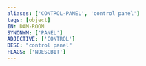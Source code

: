 ```yaml
---
aliases: ['CONTROL-PANEL', 'control panel']
tags: [object]
IN: DAM-ROOM
SYNONYM: ['PANEL']
ADJECTIVE: ['CONTROL']
DESC: "control panel"
FLAGS: ['NDESCBIT']
---
```

